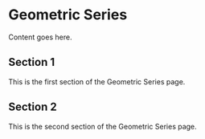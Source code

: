 # Geometric Series

Content goes here.

## Section 1

This is the first section of the Geometric Series page.

## Section 2

This is the second section of the Geometric Series page.

